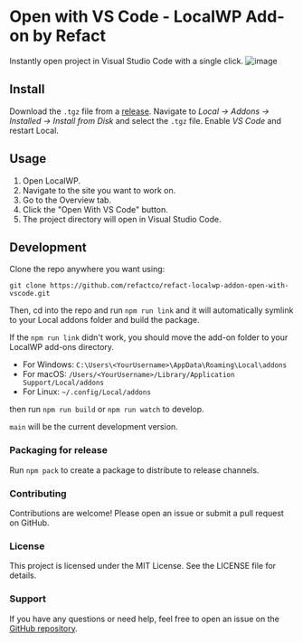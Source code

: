 # Open with VS Code - LocalWP Add-on by Refact
Instantly open project in Visual Studio Code with a single click.
![image](https://github.com/refactco/refact-localwp-addon-open-with-vscode/assets/107167473/f6bb2b98-8b24-4c5a-a3d0-1078a01bf10a)



## Install

Download the `.tgz` file from a [release](https://github.com/refactco/refact-localwp-addon-open-with-vscode/releases). Navigate to *Local → Addons → Installed → Install from Disk* and select the `.tgz` file. Enable *VS Code* and restart Local.

## Usage

1. Open LocalWP. 
2. Navigate to the site you want to work on. 
3. Go to the Overview tab.
4. Click the "Open With VS Code" button.
4. The project directory will open in Visual Studio Code.

## Development

Clone the repo anywhere you want using:

```
git clone https://github.com/refactco/refact-localwp-addon-open-with-vscode.git
```

Then, cd into the repo and run `npm run link` and it will automatically symlink to your Local addons folder and build the package.

If the `npm run link` didn't work, you should move the add-on folder to your LocalWP add-ons directory.
- For Windows: `C:\Users\<YourUsername>\AppData\Roaming\Local\addons`
- For macOS: `/Users/<YourUsername>/Library/Application Support/Local/addons`
- For Linux: `~/.config/Local/addons`

then run `npm run build` or `npm run watch` to develop.

`main` will be the current development version.

### Packaging for release

Run `npm pack` to create a package to distribute to release channels.

### Contributing
Contributions are welcome! Please open an issue or submit a pull request on GitHub.

### License
This project is licensed under the MIT License. See the LICENSE file for details.

### Support
If you have any questions or need help, feel free to open an issue on the [GitHub repository](https://github.com/refactco/refact-localwp-addon-open-with-vscode).
